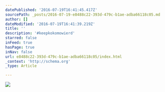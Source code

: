 ```yaml
---
datePublished: '2016-07-19T16:41:45.417Z'
sourcePath: _posts/2016-07-19-e8488c22-393d-479c-b1ae-adba66118c05.md
author: []
dateModified: '2016-07-19T16:41:39.219Z'
title: ''
description: '#keepkokomowierd'
starred: false
inFeed: true
hasPage: true
inNav: false
url: e8488c22-393d-479c-b1ae-adba66118c05/index.html
_context: 'http://schema.org'
_type: Article

---
```

![](https://imgflo.herokuapp.com/graph/vahj1ThiexotieMo/c7b0c8d26d46634b956c4902e672a798/croprotate.jpg?cropheight=2140&cropwidth=2560&degrees=0&input=https%3A%2F%2Fthe-grid-user-content.s3-us-west-2.amazonaws.com%2F2a50f9d0-9733-40f7-a440-989005fc0c99.jpg&x=0&y=0)